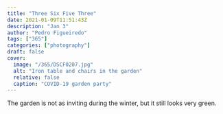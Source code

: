 ```yaml
---
title: "Three Six Five Three"
date: 2021-01-09T11:51:43Z
description: "Jan 3"
author: "Pedro Figueiredo"
tags: ["365"]
categories: ["photography"]
draft: false
cover:
  image: "/365/DSCF0207.jpg"
  alt: "Iron table and chairs in the garden"
  relative: false
  caption: "COVID-19 garden party"
---
```


The garden is not as inviting during the winter, but it still looks very green.
